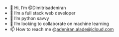- 👋 Hi, I’m @Dimitrisadeniran
- 👀 I’m a full stack web developer
- 🌱 I’m python savvy
- 💞️ I’m looking to collaborate on machine learning
- 📫 How to reach me @adeniran.alade@icloud.com

<!---
Dimitrisadeniran/Dimitrisadeniran is a ✨ special ✨ repository because its `README.md` (this file) appears on your GitHub profile.
You can click the Preview link to take a look at your changes.
--->
